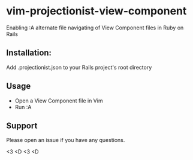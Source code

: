 # vim-projectionist-view-component
Enabling :A alternate file navigating of View Component files in Ruby on Rails

## Installation:
Add .projectionist.json to your Rails project's root directory

## Usage
- Open a View Component file in Vim
- Run :A

## Support
Please open an issue if you have any questions.

<3 <D <3 <D
